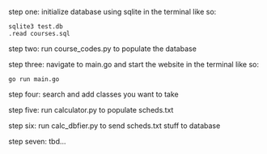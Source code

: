 step one: initialize database using sqlite in the terminal like so:

    sqlite3 test.db
    .read courses.sql

step two: run course_codes.py to populate the database

step three: navigate to main.go and start the website in the terminal like so:

    go run main.go

step four: search and add classes you want to take

step five: run calculator.py to populate scheds.txt

step six: run calc_dbfier.py to send scheds.txt stuff to database

step seven: tbd...